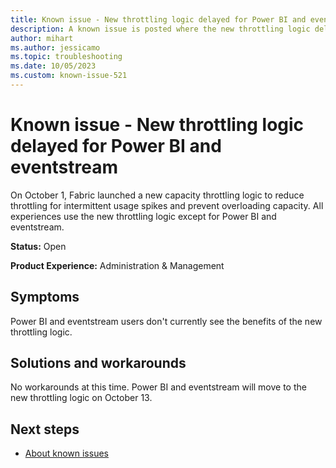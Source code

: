 ```yaml
---
title: Known issue - New throttling logic delayed for Power BI and eventstream
description: A known issue is posted where the new throttling logic delayed for Power BI and eventstream.
author: mihart
ms.author: jessicamo
ms.topic: troubleshooting 
ms.date: 10/05/2023
ms.custom: known-issue-521
---
```


# Known issue - New throttling logic delayed for Power BI and eventstream

On October 1, Fabric launched a new capacity throttling logic to reduce throttling for intermittent usage spikes and prevent overloading capacity. All experiences use the new throttling logic except for Power BI and eventstream.

**Status:** Open

**Product Experience:** Administration & Management

## Symptoms

Power BI and eventstream users don't currently see the benefits of the new throttling logic.

## Solutions and workarounds

No workarounds at this time. Power BI and eventstream will move to the new throttling logic on October 13.

## Next steps

- [About known issues](https://support.fabric.microsoft.com/known-issues)
